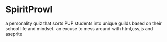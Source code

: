 # SpiritProwl

a personality quiz that sorts PUP students into unique guilds based on their school life and mindset. an excuse to mess around with html,css,js and aseprite

